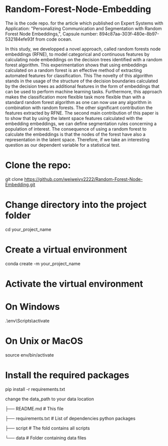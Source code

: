 # Random-Forest-Node-Embedding
The is the code repo. for the article which published on Expert Systems with Application: 
"Personalizing Communication and Segmentation with Random Forest Node Embeddings,", Capsule number: 894c87aa-303f-480e-8b97-532184efe93f from code ocean. 

In this study, we developped a novel approach, called random forests node embeddings (RFNE), to model categorical and continuous features by calculating node embeddings on the decision trees identified with a random forest algorithm. This experimentation
shows that using embeddings calculated on a random forest is an effective method of extracting automated features for classification. This  The  novelty of  this algorithm stands in  the usage of the structure of the decision boundaries  calculated by the decision trees as additional features in the  form  of embeddings that can be used  to perform  machine learning  tasks. Furthermore, this approach makes the classification more flexible  task  more flexible than with a  standard  random forest  algorithm as one can now use any algorithm
in combination with random forests. The other significant contribution the features  extracted by RFNE. The second  main  contribution of this paper is to show that by using the latent space features calculated with the embedding embeddings, we can define segmentation rules concerning a population of interest. The consequence of using a random forest to calculate the embeddings is that the nodes of the forest have also a representation in the latent space. Therefore, if we take an interesting question as our dependent variable for a statistical test.

# Clone the repo:

git clone https://github.com/weiweivv2222/Random-Forest-Node-Embedding.git

# Change directory into the project folder
cd your_project_name

# Create a virtual environment
conda create -m your_project_name

# Activate the virtual environment
# On Windows
.\env\Scripts\activate
# On Unix or MacOS
source env/bin/activate

# Install the required packages
pip install -r requirements.txt

change the data_path to your data location


├── README.md              # This file

├── requirements.txt       # List of dependencies python packages

├── script                 # The fold contains all scripts

└── data                   # Folder containing data files          
 

